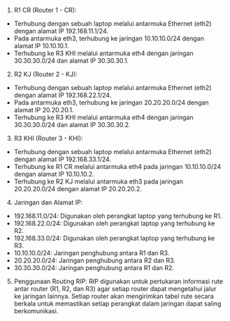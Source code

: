 1. R1 CR (Router 1 - CR):
- Terhubung dengan sebuah laptop melalui antarmuka Ethernet (eth2) dengan alamat IP 192.168.11.1/24.
- Pada antarmuka eth3, terhubung ke jaringan 10.10.10.0/24 dengan alamat IP 10.10.10.1.
- Terhubung ke R3 KHI melalui antarmuka eth4 dengan jaringan 30.30.30.0/24 dan alamat IP 30.30.30.1.

2. R2 KJ (Router 2 - KJ):
- Terhubung dengan sebuah laptop melalui antarmuka Ethernet (eth2) dengan alamat IP 192.168.22.1/24.
- Pada antarmuka eth3, terhubung ke jaringan 20.20.20.0/24 dengan alamat IP 20.20.20.1.
- Terhubung ke R3 KHI melalui antarmuka eth4 dengan jaringan 30.30.30.0/24 dan alamat IP 30.30.30.2.

3. R3 KHI (Router 3 - KHI):
- Terhubung dengan sebuah laptop melalui antarmuka Ethernet (eth2) dengan alamat IP 192.168.33.1/24.
- Terhubung ke R1 CR melalui antarmuka eth4 pada jaringan 10.10.10.0/24 dengan alamat IP 10.10.10.2.
- Terhubung ke R2 KJ melalui antarmuka eth3 pada jaringan 20.20.20.0/24 dengan alamat IP 20.20.20.2.

4. Jaringan dan Alamat IP:
- 192.168.11.0/24: Digunakan oleh perangkat laptop yang terhubung ke R1.
- 192.168.22.0/24: Digunakan oleh perangkat laptop yang terhubung ke R2.
- 192.168.33.0/24: Digunakan oleh perangkat laptop yang terhubung ke R3.
- 10.10.10.0/24: Jaringan penghubung antara R1 dan R3.
- 20.20.20.0/24: Jaringan penghubung antara R2 dan R3.
- 30.30.30.0/24: Jaringan penghubung antara R1 dan R2.

5. Penggunaan Routing RIP:
RIP digunakan untuk pertukaran informasi rute antar router (R1, R2, dan R3) agar setiap router dapat mengetahui jalur ke jaringan lainnya.
Setiap router akan mengirimkan tabel rute secara berkala untuk memastikan setiap perangkat dalam jaringan dapat saling berkomunikasi.

